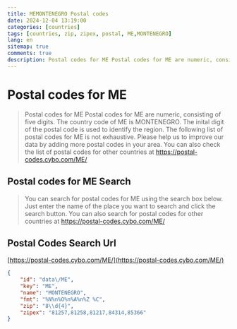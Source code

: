 ```yaml
---
title: MEMONTENEGRO Postal codes 
date: 2024-12-04 13:19:00
categories: [countries]
tags: [countries, zip, zipex, postal, ME,MONTENEGRO]
lang: en
sitemap: true
comments: true
description: Postal codes for ME Postal codes for ME are numeric, consisting of five digits. The country code of ME is MONTENEGRO. The inital digit of the postal code is used to identify the region. The following list of postal codes for ME is not exhaustive. Please help us to improve our data by adding more postal codes in your area. You can also check the list of postal codes for other countries at https://postal-codes.cybo.com/ME/
---
```


# Postal codes for ME
> Postal codes for ME Postal codes for ME are numeric, consisting of five digits. The country code of ME is MONTENEGRO. The inital digit of the postal code is used to identify the region. The following list of postal codes for ME is not exhaustive. Please help us to improve our data by adding more postal codes in your area. You can also check the list of postal codes for other countries at https://postal-codes.cybo.com/ME/

## Postal codes for ME Search 
> You can search for postal codes for ME using the search box below. Just enter the name of the place you want to search and click the search button. You can also search for postal codes for other countries at https://postal-codes.cybo.com/ME/

## Postal Codes Search Url

[https://postal-codes.cybo.com/ME/](https://postal-codes.cybo.com/ME/)
```json
{
    "id": "data\/ME",
    "key": "ME",
    "name": "MONTENEGRO",
    "fmt": "%N%n%O%n%A%n%Z %C",
    "zip": "8\\d{4}",
    "zipex": "81257,81258,81217,84314,85366"
}
```
